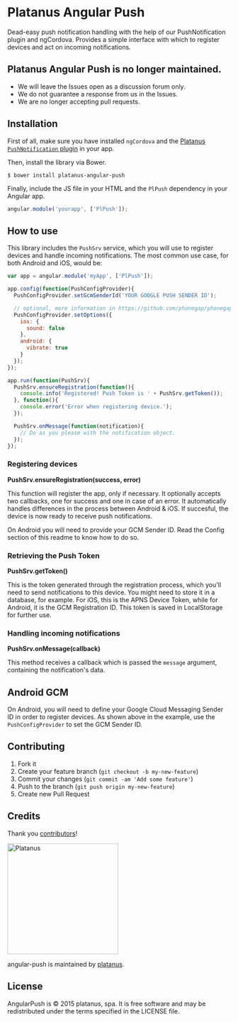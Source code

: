 Platanus Angular Push
============

Dead-easy push notification handling with the help of our PushNotification plugin and ngCordova. Provides a simple interface with which to register devices and act on incoming notifications.

## Platanus Angular Push is no longer maintained.

- We will leave the Issues open as a discussion forum only.
- We do not guarantee a response from us in the Issues.
- We are no longer accepting pull requests.

## Installation

First of all, make sure you have installed ```ngCordova``` and the [Platanus ```PushNotification``` plugin](https://github.com/platanus/PushNotification) in your app.

Then, install the library via Bower.

```shell
$ bower install platanus-angular-push
```

Finally, include the JS file in your HTML and the `PlPush` dependency in your Angular app.

```javascript
angular.module('yourapp', ['PlPush']);
```

## How to use

This library includes the `PushSrv` service, which you will use to register devices and handle incoming notifications. The most common use case, for both Android and iOS, would be:

```javascript
var app = angular.module('myApp', ['PlPush']);

app.config(function(PushConfigProvider){
  PushConfigProvider.setGcmSenderId('YOUR GOOGLE PUSH SENDER ID');

  // optional, more information in https://github.com/phonegap/phonegap-plugin-push
  PushConfigProvider.setOptions({
    ios: {
      sound: false
    },
    android: {
      vibrate: true
    }
  });
});

app.run(function(PushSrv){
  PushSrv.ensureRegistration(function(){
    console.info('Registered! Push Token is ' + PushSrv.getToken());
  }, function(){
    console.error('Error when registering device.');
  });

  PushSrv.onMessage(function(notification){
    // Do as you please with the notification object.
  });
});

```

### Registering devices

**PushSrv.ensureRegistration(success, error)**

This function will register the app, only if necessary. It optionally accepts two callbacks, one for success and one in case of an error. It automatically handles differences in the process between Android & iOS. If succesful, the device is now ready to receive push notifications.

On Android you will need to provide your GCM Sender ID. Read the Config section of this readme to know how to do so.

### Retrieving the Push Token

**PushSrv.getToken()**

This is the token generated through the registration process, which you'll need to send notifications to this device. You might need to store it in a database, for example. For iOS, this is the APNS Device Token, while for Android, it is the GCM Registration ID. This token is saved in LocalStorage for further use.

### Handling incoming notifications

**PushSrv.onMessage(callback)**

This method receives a callback which is passed the `message` argument, containing the notification's data.

## Android GCM

On Android, you will need to define your Google Cloud Messaging Sender ID in order to register devices. As shown above in the example, use the `PushConfigProvider` to set the GCM Sender ID.

## Contributing

1. Fork it
2. Create your feature branch (`git checkout -b my-new-feature`)
3. Commit your changes (`git commit -am 'Add some feature'`)
4. Push to the branch (`git push origin my-new-feature`)
5. Create new Pull Request

## Credits

Thank you [contributors](https://github.com/platanus/angular-auth/graphs/contributors)!

<img src="http://platan.us/gravatar_with_text.png" alt="Platanus" width="250"/>

angular-push is maintained by [platanus](http://platan.us).

## License

AngularPush is © 2015 platanus, spa. It is free software and may be redistributed under the terms specified in the LICENSE file.
